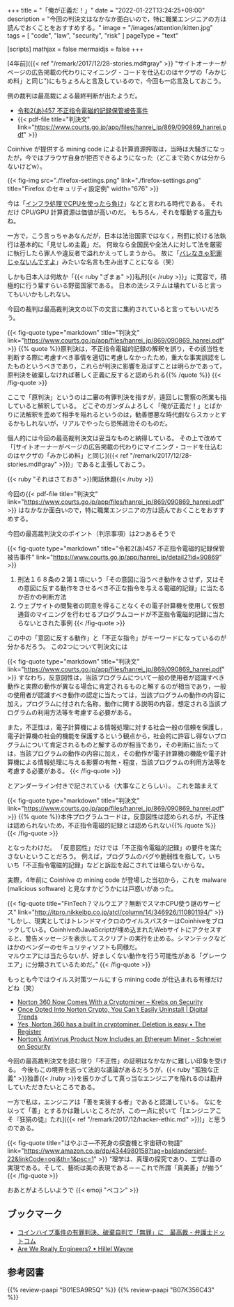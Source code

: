 +++
title = "「俺が正義だ！」"
date =  "2022-01-22T13:24:25+09:00"
description = "今回の判決文はなかなか面白いので，特に職業エンジニアの方は読んでおくことをおすすめする。"
image = "/images/attention/kitten.jpg"
tags = [ "code", "law", "security", "risk" ]
pageType = "text"

[scripts]
  mathjax = false
  mermaidjs = false
+++

[4年前]({{< ref "/remark/2017/12/28-stories.md#gray" >}} "サイトオーナーがページの広告掲載の代わりにマイニング・コードを仕込むのはヤクザの「みかじめ料」と同じ")にもちょろんと言及しているので，今回も一応言及しておこう。

例の裁判は最高裁による最終判断が出たようだ。

- [令和2(あ)457 不正指令電磁的記録保管被告事件](https://www.courts.go.jp/app/hanrei_jp/detail2?id=90869)
- {{< pdf-file title="判決文" link="https://www.courts.go.jp/app/files/hanrei_jp/869/090869_hanrei.pdf" >}}

Coinhive が提供する mining code による計算資源搾取は，当時は大騒ぎになったが，今ではブラウザ自身が拒否できるようになった（どこまで効くかは分からないけどw）。

{{< fig-img src="./firefox-settings.png" link="./firefox-settings.png" title="Firefox のセキュリティ設定例" width="676" >}}

今は「[インフラ処理でCPUを使ったら負け](https://ascii.jp/elem/000/004/070/4070140/ "ASCII.jp：ネットワークに特化したIPUのMount Evansでシェア拡大を狙うインテル　インテル CPUロードマップ (1/3)")」などと言われる時代である。
それだけ CPU/GPU 計算資源は価値が高いのだ。
もちろん，それを駆動する[電力](https://nextmoney.jp/?p=46494 "ロシアとウクライナが違法なマイニング施設を閉鎖| NEXTMONEY｜仮想通貨メディア")もね。

一方で，こう言っちゃあなんだが，日本は法治国家ではなく，刑罰に於ける法執行は基本的に「見せしめ主義」だ。
何故なら全国民や全法人に対して法を厳密に執行したら罪人や違反者で溢れかえってしまうから。
故に「[バレなきゃ犯罪じゃないんですよ](https://dic.nicovideo.jp/a/%E3%83%90%E3%83%AC%E3%81%AA%E3%81%8D%E3%82%83%E7%8A%AF%E7%BD%AA%E3%81%98%E3%82%83%E3%81%AA%E3%81%84%E3%82%93%E3%81%A7%E3%81%99%E3%82%88)」みたいな名言も生み出すことになる（笑）

しかも日本人は何故か「{{< ruby "ざまぁ" >}}私刑{{< /ruby >}}」に寛容で，積極的に行う輩すらいる野蛮国家である。
日本の法システムは壊れていると言ってもいいかもしれない。

今回の裁判は最高裁判決文の以下の文言に集約されていると言ってもいいだろう。

{{< fig-quote type="markdown" title="判決文" link="https://www.courts.go.jp/app/files/hanrei_jp/869/090869_hanrei.pdf" >}}
{{% quote %}}原判決は，不正指令電磁的記録の解釈を誤り，その該当性を判断する際に考慮すべき事情を適切に考慮しなかったため，重大な事実誤認をしたものというべきであり，これらが判決に影響を及ぼすことは明らかであって，原判決を破棄しなければ著しく正義に反すると認められる{{% /quote %}}
{{< /fig-quote >}}

ここで「原判決」というのは二審の有罪判決を指すが，遠回しに警察の所業も指していると解釈している。
どこぞのガンダムよろしく「俺が正義だ！」とばかりに法解釈を歪めて相手を陥れるというのは，勧善懲悪な時代劇ならスカッとするかもしれないが，リアルでやったら恐怖政治そのものだ。

個人的には今回の最高裁判決文は妥当なものと納得している。
その上で改めて「[サイトオーナーがページの広告掲載の代わりにマイニング・コードを仕込むのはヤクザの「みかじめ料」と同じ]({{< ref "/remark/2017/12/28-stories.md#gray" >}})」であると主張しておこう。

{{< ruby "それはさておき" >}}閑話休題{{< /ruby >}}

今回の{{< pdf-file title="判決文" link="https://www.courts.go.jp/app/files/hanrei_jp/869/090869_hanrei.pdf" >}} はなかなか面白いので，特に職業エンジニアの方は読んでおくことをおすすめする。

今回の最高裁判決文のポイント（判示事項）は2つあるそうで

{{< fig-quote type="markdown" title="令和2(あ)457 不正指令電磁的記録保管被告事件" link="https://www.courts.go.jp/app/hanrei_jp/detail2?id=90869" >}}
1. 刑法１６８条の２第１項にいう「その意図に沿うべき動作をさせず，又はその意図に反する動作をさせるべき不正な指令を与える電磁的記録」に当たるか否かの判断方法
2. ウェブサイトの閲覧者の同意を得ることなくその電子計算機を使用して仮想通貨のマイニングを行わせるプログラムコードが不正指令電磁的記録に当たらないとされた事例
{{< /fig-quote >}}

この中の「意図に反する動作」と「不正な指令」がキーワードになっているのが分かるだろう。
この2つについて判決文には

{{< fig-quote type="markdown" title="判決文" link="https://www.courts.go.jp/app/files/hanrei_jp/869/090869_hanrei.pdf" >}}
すなわち，反意図性は，当該プログラムについて一般の使用者が認識すべき動作と実際の動作が異なる場合に肯定されるものと解するのが相当であり，一般の使用者が認識すべき動作の認定に当たっては，当該プログラムの動作の内容に加え，プログラムに付された名称，動作に関する説明の内容，想定される当該プログラムの利用方法等を考慮する必要がある。

また，不正性は，電子計算機による情報処理に対する社会一般の信頼を保護し，電子計算機の社会的機能を保護するという観点から，社会的に許容し得ないプログラムについて肯定されるものと解するのが相当であり，その判断に当たっては，当該プログラムの動作の内容に加え，その動作が電子計算機の機能や電子計算機による情報処理に与える影響の有無・程度，当該プログラムの利用方法等を考慮する必要がある。
{{< /fig-quote >}}

とアンダーライン付きで記されている（大事なことらしい）。
これを踏まえて

{{< fig-quote type="markdown" title="判決文" link="https://www.courts.go.jp/app/files/hanrei_jp/869/090869_hanrei.pdf" >}}
{{% quote %}}本件プログラムコードは，反意図性は認められるが，不正性は認められないため，不正指令電磁的記録とは認められない{{% /quote %}}
{{< /fig-quote >}}

となったわけだ。
「反意図性」だけでは「不正指令電磁的記録」の要件を満たさないということだろう。
例えば，プログラムのバグや脆弱性を指して，いちいち「不正指令電磁的記録」などと訴訟を起こされては堪らないからな。

実際，4年前に Coinhive の mining code が登場した当初から，これを malware (malicious software) と見なすかどうかには戸惑いがあった。

{{< fig-quote title="FinTech？マルウエア？無断でスマホCPU使う謎のサービス" link="http://itpro.nikkeibp.co.jp/atcl/column/14/346926/110801194/" >}}
<q>しかし、現実としてはトレンドマイクロのウイルスバスターはCoinhiveをブロックしている。CoinhiveのJavaScriptが埋め込まれたWebサイトにアクセスすると、警告メッセージを表示してスクリプトの実行を止める。シマンテックなどほかのベンダーのセキュリティソフトも同様だ。<br>
マルウエアには当たらないが、好ましくない動作を行う可能性がある「グレーウエア」に分類されているためだ。</q>
{{< /fig-quote >}}

もっとも今ではウイルス対策ツールにすら mining code が仕込まれる有様だけどね（笑）

- [Norton 360 Now Comes With a Cryptominer – Krebs on Security](https://krebsonsecurity.com/2022/01/norton-360-now-comes-with-a-cryptominer/)
- [Once Opted Into Norton Crypto, You Can't Easily Uninstall | Digital Trends](https://www.digitaltrends.com/computing/no-easy-way-to-uninstall-norton-crypto/)
- [Yes, Norton 360 has a built in cryptominer. Deletion is easy • The Register](https://www.theregister.com/2022/01/05/norton_360_cryptominer_deletion/)
- [Norton’s Antivirus Product Now Includes an Ethereum Miner - Schneier on Security](https://www.schneier.com/blog/archives/2022/01/nortons-antivirus-product-now-includes-an-ethereum-miner.html)

今回の最高裁判決文を読む限り「不正性」の証明はなかなかに難しい印象を受ける。
今後もこの境界を巡って法的な議論があるだろうが，{{< ruby "孤独な正義" >}}独善{{< /ruby >}}を振りかざして真っ当なエンジニアを陥れるのは勘弁していただきたいところである。

一方で私は，エンジニアは「善を実装する者」であると認識している。
なにを以って「善」とするかは難しいところだが，この一点に於いて「[エンジニアこそ『狂狷の徒』たれ]({{< ref "/remark/2017/12/hacker-ethic.md" >}})」と思うのである。

{{< fig-quote title="はやぶさ―不死身の探査機と宇宙研の物語" link="https://www.amazon.co.jp/dp/4344980158?tag=baldandersinf-22&linkCode=ogi&th=1&psc=1" >}}
<q>理学は、真理の探究であり、工学は善の実現である。そして、藝術は美の表現である－－これで所謂「真美善」が揃う</q>
{{< /fig-quote >}}

おあとがよろしいようで {{< emoji "ペコン" >}}

## ブックマーク

- [コインハイブ事件の有罪判決、破棄自判で「無罪」に　最高裁 - 弁護士ドットコム](https://www.bengo4.com/c_1009/n_14033/)
- [Are We Really Engineers? • Hillel Wayne](https://www.hillelwayne.com/post/are-we-really-engineers/)

## 参考図書

{{% review-paapi "B01ESA9R5Q" %}} <!-- 機動戦士ガンダム00 -->
{{% review-paapi "B07K356C43" %}} <!-- 転スラ Another Colony -->
